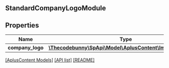 ## StandardCompanyLogoModule

## Properties

Name | Type | Description | Notes
------------ | ------------- | ------------- | -------------
**company_logo** | [**\Thecodebunny\SpApi\Model\AplusContent\ImageComponent**](ImageComponent.md) |  |

[[AplusContent Models]](../) [[API list]](../../Api) [[README]](../../../README.md)
